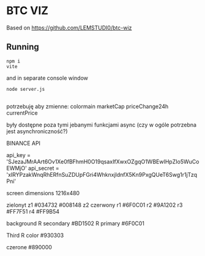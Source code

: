 # BTC VIZ

Based on https://github.com/LEMSTUDI0/btc-wiz

## Running

```
npm i
vite
```
 
 and in separate console window

 `node server.js`

##
potrzebuję aby zmienne:
colormain
marketCap
priceChange24h
currentPrice

były dostępne poza tymi jebanymi funkcjami async (czy w ogóle potrzebna jest asynchroniczność?)



BINANCE API

api_key = 'SJezaJMrAArt6Ov1Xe0fBFhmH0O19qsaxIfXwxOZgqO1WBEwIHpZIo5WuCoEWMjO'
api_secret = 'xIRYPzakWnqRhERfnSuZDUpFGri4WhknxjldnfX5Kn9PxgQUeT6Swg1r1jTzqPni'



screen dimensions 1216x480



zielonyt
z1 #034732
#008148 z2
czerwony
r1 #6F0C01
r2 #9A1202
r3 #FF7F51 r4 #FF9B54


background
R secondary #BD1502
R primary #6F0C01

Third R color #930303


 czerone #890000 